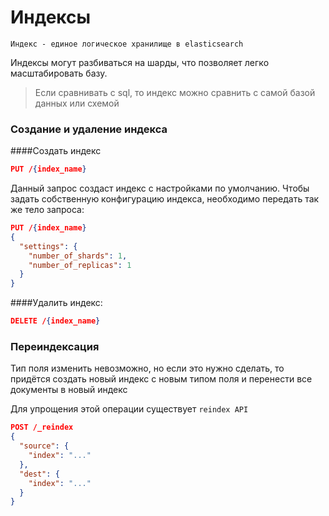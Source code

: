 # Индексы

    Индекс - единое логическое хранилище в elasticsearch

Индексы могут разбиваться на шарды, что позволяет легко масштабировать базу.

>Если сравнивать с sql, то индекс можно сравнить с самой базой данных или схемой

### Создание и удаление индекса

####Создать индекс

```json
PUT /{index_name}
```

Данный запрос создаст индекс с настройками по умолчанию.
Чтобы задать собственную конфигурацию индекса, необходимо передать так же тело запроса:

```json
PUT /{index_name}
{
  "settings": {
    "number_of_shards": 1,
    "number_of_replicas": 1
  }
}
```

####Удалить индекс:
```json
DELETE /{index_name}
```

### Переиндексация

Тип поля изменить невозможно, но если это нужно сделать,
то придётся создать новый индекс с новым типом поля
и перенести все документы в новый индекс

Для упрощения этой операции существует `reindex API`

```json
POST /_reindex
{
  "source": {
    "index": "..."
  },
  "dest": {
    "index": "..."
  }
}
```
